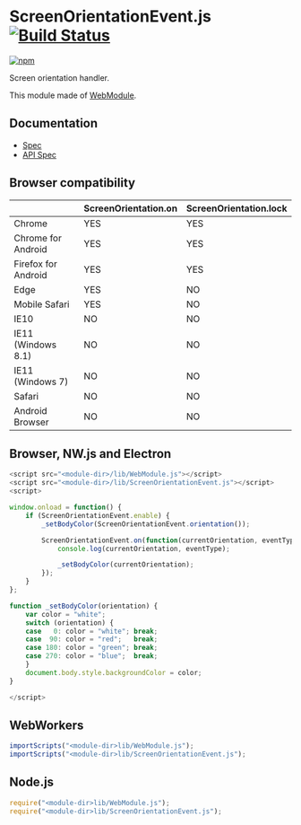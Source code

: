 # ScreenOrientationEvent.js [![Build Status](https://travis-ci.org/uupaa/ScreenOrientationEvent.js.svg)](https://travis-ci.org/uupaa/ScreenOrientationEvent.js)

[![npm](https://nodei.co/npm/uupaa.screenorientationevent.js.svg?downloads=true&stars=true)](https://nodei.co/npm/uupaa.screenorientationevent.js/)

Screen orientation handler.

This module made of [WebModule](https://github.com/uupaa/WebModule).

## Documentation
- [Spec](https://github.com/uupaa/ScreenOrientationEvent.js/wiki/)
- [API Spec](https://github.com/uupaa/ScreenOrientationEvent.js/wiki/ScreenOrientationEvent)


## Browser compatibility

|                       | ScreenOrientation.on | ScreenOrientation.lock |
|-----------------------|----------------------|------------------------|
| Chrome                | YES                  | YES                    |
| Chrome for Android    | YES                  | YES                    |
| Firefox for Android   | YES                  | YES                    |
| Edge                  | YES                  | NO                     |
| Mobile Safari         | YES                  | NO                     |
| IE10                  | NO                   | NO                     |
| IE11 (Windows 8.1)    | NO                   | NO                     |
| IE11 (Windows 7)      | NO                   | NO                     |
| Safari                | NO                   | NO                     |
| Android Browser       | NO                   | NO                     |

## Browser, NW.js and Electron

```js
<script src="<module-dir>/lib/WebModule.js"></script>
<script src="<module-dir>/lib/ScreenOrientationEvent.js"></script>
<script>

window.onload = function() {
    if (ScreenOrientationEvent.enable) {
        _setBodyColor(ScreenOrientationEvent.orientation());

        ScreenOrientationEvent.on(function(currentOrientation, eventType) {
            console.log(currentOrientation, eventType);

            _setBodyColor(currentOrientation);
        });
    }
};

function _setBodyColor(orientation) {
    var color = "white";
    switch (orientation) {
    case   0: color = "white"; break;
    case  90: color = "red";   break;
    case 180: color = "green"; break;
    case 270: color = "blue";  break;
    }
    document.body.style.backgroundColor = color;
}

</script>
```

## WebWorkers

```js
importScripts("<module-dir>lib/WebModule.js");
importScripts("<module-dir>lib/ScreenOrientationEvent.js");

```

## Node.js

```js
require("<module-dir>lib/WebModule.js");
require("<module-dir>lib/ScreenOrientationEvent.js");

```

